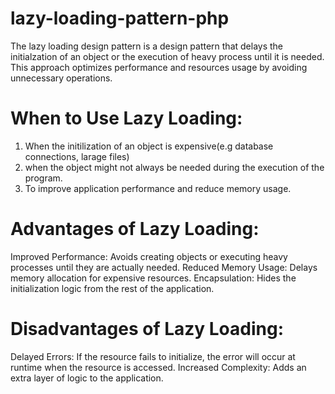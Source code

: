 # lazy-loading-pattern-php
The lazy loading design pattern is a design pattern that delays the initialzation of an object or the execution of heavy process until it is needed. This approach optimizes performance and resources usage by avoiding unnecessary operations.

# When to Use Lazy Loading:
1. When the initilization of an object is expensive(e.g database connections, larage files)
2. when the object might not always be needed during the execution of the program.
3. To improve application performance and reduce memory usage.


# Advantages of Lazy Loading:
Improved Performance: Avoids creating objects or executing heavy processes until they are actually needed.
Reduced Memory Usage: Delays memory allocation for expensive resources.
Encapsulation: Hides the initialization logic from the rest of the application.

# Disadvantages of Lazy Loading:
Delayed Errors:
 If the resource fails to initialize, the error will occur at runtime when the resource is accessed.
Increased Complexity:
Adds an extra layer of logic to the application.